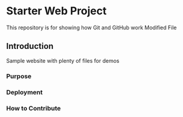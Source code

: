 # Starter Web Project

This repository is for showing how Git and GitHub work
Modified File
## Introduction

Sample website with plenty of files for demos

### Purpose

### Deployment

### How to Contribute
